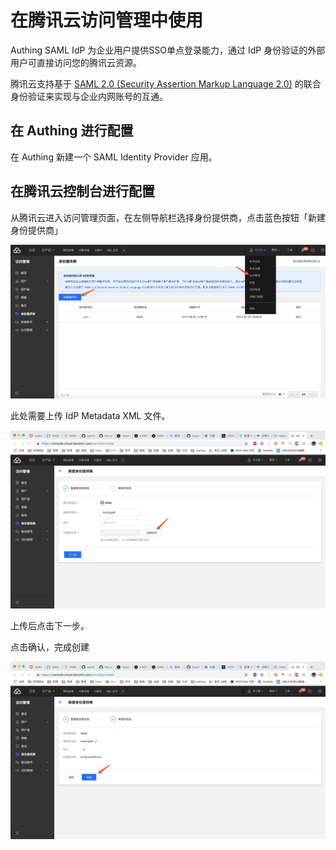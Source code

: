 # 在腾讯云访问管理中使用

Authing SAML IdP 为企业用户提供SSO单点登录能力，通过 IdP 身份验证的外部用户可直接访问您的腾讯云资源。

腾讯云支持基于 [SAML 2.0 \(Security Assertion Markup Language 2.0\)](https://wiki.oasis-open.org/security?spm=a2c4g.11186623.2.14.2d7838ddUNaoo9) 的联合身份验证来实现与企业内网账号的互通。

## 在 Authing 进行配置

在 Authing 新建一个 SAML Identity Provider 应用。



## 在腾讯云控制台进行配置

从腾讯云进入访问管理页面，在左侧导航栏选择身份提供商，点击蓝色按钮「新建身份提供商」

![&#x65B0;&#x5EFA;&#x8EAB;&#x4EFD;&#x63D0;&#x4F9B;&#x5546;](../../../.gitbook/assets/image%20%2899%29.png)

此处需要上传 IdP Metadata XML 文件。

![&#x4E0A;&#x4F20;&#x5143;&#x6570;&#x636E;&#x6587;&#x6863;](../../../.gitbook/assets/image%20%2882%29.png)

上传后点击下一步。

点击确认，完成创建

![&#x5BA1;&#x9605;](../../../.gitbook/assets/image%20%28121%29.png)

